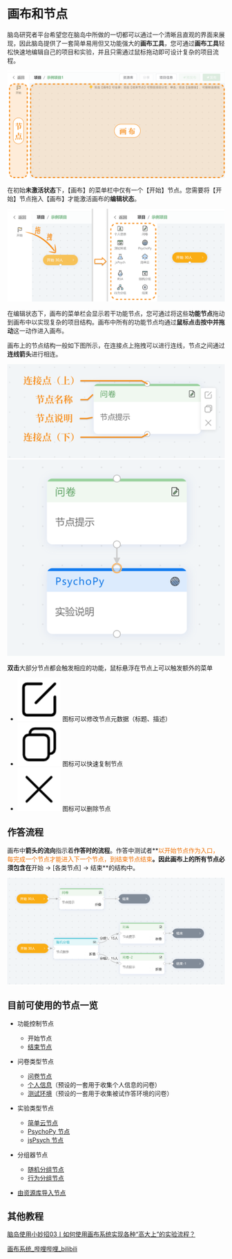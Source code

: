 # 画布和节点 <!-- {docsify-ignore-all} -->

<font style="color:rgb(38, 38, 38);">脑岛研究者平台希望您在脑岛中所做的一切都可以通过一个清晰且直观的界面来展现，因此脑岛提供了一套简单易用但又功能强大的</font>**<font style="color:rgb(38, 38, 38);">画布工具</font>**<font style="color:rgb(38, 38, 38);">，您可通过</font>**<font style="color:rgb(38, 38, 38);">画布工具</font>**<font style="color:rgb(38, 38, 38);">轻松快速地编辑自己的项目和实验，并且只需通过鼠标拖动即可设计复杂的项目流程。</font>

![](../images/2024/1710306962606-da0a3269-4726-420c-82be-bdc8d61f7632.png)

<font style="color:rgb(38, 38, 38);">在初始</font>**<font style="color:rgb(38, 38, 38);">未激活状态</font>**<font style="color:rgb(38, 38, 38);">下，【画布】的菜单栏中仅有一个【开始】节点。您需要将【开始】节点拖入【画布】才能激活画布的</font>**<font style="color:rgb(38, 38, 38);">编辑状态</font>**<font style="color:rgb(38, 38, 38);">。</font>

![](../images/2024/1710255862105-fba17430-857e-482b-a9f3-c36905caeecb.png)

<font style="color:rgb(38, 38, 38);"></font>
<font style="color:rgb(38, 38, 38);">在编辑状态下，画布的菜单栏会显示若干功能节点，您可通过将这些</font>**<font style="color:rgb(38, 38, 38);">功能节点</font>**<font style="color:rgb(38, 38, 38);">拖动到画布中以实现复杂的项目结构。画布中所有的功能节点均通过</font>**<font style="color:rgb(38, 38, 38);">鼠标点击按中并拖动</font>**<font style="color:rgb(38, 38, 38);">这一动作进入画布。</font>

<font style="color:rgb(38, 38, 38);"></font>

<font style="color:rgb(38, 38, 38);">画布上的节点结构一般如下图所示，在连接点上拖拽可以进行连线，节点之间通过</font>**<font style="color:rgb(38, 38, 38);">连线箭头</font>**<font style="color:rgb(38, 38, 38);">进行相连。</font>

![](../images/2024/1710259312196-8c889fbb-e71a-4ce8-b7ba-7b18fdcd8f73.png)![](../images/2024/1710258981190-c9c5deb1-4226-4d33-8ecc-4d365ccfa37d.png)

**双击**大部分节点都会触发相应的功能，鼠标悬浮在节点上可以触发额外的菜单

+ ![](../images/2024/1710257190104-a28af582-41a3-4c30-a25c-bef60ebfeda9.png) 图标可以修改节点元数据（标题、描述）
+ ![](../images/2024/1710257334959-0b6a33cf-6e08-4bbe-9514-24a2b9c1681b.png) 图标可以快速复制节点
+ ![](../images/2024/1710257255649-714d0caf-115b-43f8-aec3-a42f5c8ada57.png) 图标可以删除节点



## 作答流程


画布中**箭头的流向**指示着**作答时的流程**。作答中测试者**<font style="color:#ED740C;">以开始节点作为入口，每完成一个节点才能进入下一个节点，到结束节点结束</font>**。因此画布上的所有节点必须包含在**开始 -> [各类节点] -> 结束**的结构中。

![两种结构示例（实际画布中无法存在多个开始节点）](../images/2024/1710260283415-ff1d3069-b948-4bc6-b1fb-75c3c263b614.png)

## 目前可使用的节点一览


+ 功能控制节点
    - 开始节点
    - [结束节点](/2-researcher-manual/1-1-2-9-end.md)



+ 问卷类型节点
    - [问卷节点](/2-researcher-manual/1-1-2-1-questionnaire.md)
    - [个人信息](/2-researcher-manual/1-1-2-2-personal-info.md)（预设的一套用于收集个人信息的问卷）
    - [测试环境](/2-researcher-manual/1-1-2-3-env.md)<font style="color:rgb(38, 38, 38);">（预设的一套用于收集被试作答环境的问卷）</font>



+ 实验类型节点
    - [简单云节点](/2-researcher-manual/1-1-2-4-simple-cloud.md)
    - [PsychoPy 节点](/2-researcher-manual/1-1-2-5-psychopy.md)
    - [jsPsych 节点](/2-researcher-manual/1-1-2-6-jspsych.md)



+ 分组器节点
    - [随机分组节点](/2-researcher-manual/1-1-2-7-Random-grouping.md)
    - [行为分组节点](/2-researcher-manual/1-1-2-8-behavior-grouping.md)


+ [由资源库导入节点](/2-researcher-manual/1-1-2-10-resource.md)



## 其他教程
[脑岛使用小妙招03丨如何使用画布系统实现各种“高大上”的实验流程？](https://mp.weixin.qq.com/s/a5wEEZ9g_sUXIecfxzs0iQ)

[画布系统_哔哩哔哩_bilibili](https://www.bilibili.com/video/BV1g14y147ZT?p=4)

